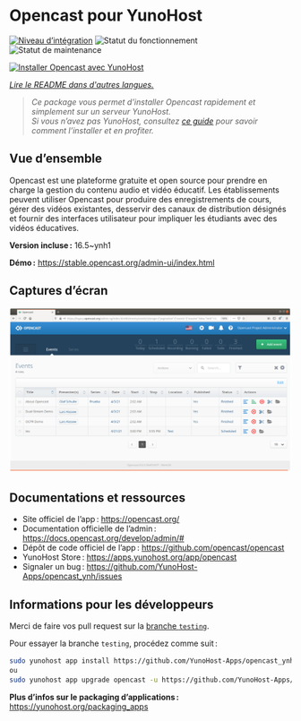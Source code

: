 <!--
Nota bene : ce README est automatiquement généré par <https://github.com/YunoHost/apps/tree/master/tools/readme_generator>
Il NE doit PAS être modifié à la main.
-->

# Opencast pour YunoHost

[![Niveau d’intégration](https://dash.yunohost.org/integration/opencast.svg)](https://ci-apps.yunohost.org/ci/apps/opencast/) ![Statut du fonctionnement](https://ci-apps.yunohost.org/ci/badges/opencast.status.svg) ![Statut de maintenance](https://ci-apps.yunohost.org/ci/badges/opencast.maintain.svg)

[![Installer Opencast avec YunoHost](https://install-app.yunohost.org/install-with-yunohost.svg)](https://install-app.yunohost.org/?app=opencast)

*[Lire le README dans d'autres langues.](./ALL_README.md)*

> *Ce package vous permet d’installer Opencast rapidement et simplement sur un serveur YunoHost.*  
> *Si vous n’avez pas YunoHost, consultez [ce guide](https://yunohost.org/install) pour savoir comment l’installer et en profiter.*

## Vue d’ensemble

Opencast est une plateforme gratuite et open source pour prendre en charge la gestion du contenu audio et vidéo éducatif. Les établissements peuvent utiliser Opencast pour produire des enregistrements de cours, gérer des vidéos existantes, desservir des canaux de distribution désignés et fournir des interfaces utilisateur pour impliquer les étudiants avec des vidéos éducatives.

**Version incluse :** 16.5~ynh1

**Démo :** <https://stable.opencast.org/admin-ui/index.html>

## Captures d’écran

![Capture d’écran de Opencast](./doc/screenshots/screeshot.png)

## Documentations et ressources

- Site officiel de l’app : <https://opencast.org/>
- Documentation officielle de l’admin : <https://docs.opencast.org/develop/admin/#>
- Dépôt de code officiel de l’app : <https://github.com/opencast/opencast>
- YunoHost Store : <https://apps.yunohost.org/app/opencast>
- Signaler un bug : <https://github.com/YunoHost-Apps/opencast_ynh/issues>

## Informations pour les développeurs

Merci de faire vos pull request sur la [branche `testing`](https://github.com/YunoHost-Apps/opencast_ynh/tree/testing).

Pour essayer la branche `testing`, procédez comme suit :

```bash
sudo yunohost app install https://github.com/YunoHost-Apps/opencast_ynh/tree/testing --debug
ou
sudo yunohost app upgrade opencast -u https://github.com/YunoHost-Apps/opencast_ynh/tree/testing --debug
```

**Plus d’infos sur le packaging d’applications :** <https://yunohost.org/packaging_apps>
